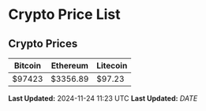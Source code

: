 # Crypto Price List

## Crypto Prices
| Bitcoin | Ethereum | Litecoin |
| ------- | -------- | -------- |
| $97423 | $3356.89 | $97.23 |
**Last Updated:** 2024-11-24 11:23 UTC
**Last Updated:** $DATE$
